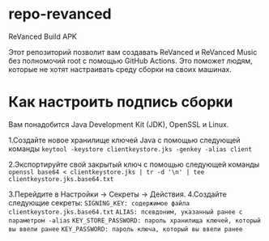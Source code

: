 # repo-revanced
ReVanced Build APK


Этот репозиторий позволит вам создавать ReVanced и ReVanced Music без полномочий root с помощью GitHub Actions. Это поможет людям, которые не хотят настраивать среду сборки на своих машинах.

# Как настроить подпись сборки
Вам понадобится Java Development Kit (JDK), OpenSSL и Linux.

1.Создайте новое хранилище ключей Java с помощью следующей команды
  `keytool -keystore clientkeystore.jks -genkey -alias client`

2.Экспортируйте свой закрытый ключ с помощью следующей команды
  `openssl base64 < clientkeystore.jks | tr -d '\n' | tee clientkeystore.jks.base64.txt`

3.Перейдите в Настройки -> Секреты -> Действия.
4.Создайте следующие секреты:
  `SIGNING_KEY: содержимое файла clientkeystore.jks.base64.txt`
  `ALIAS: псевдоним, указанный ранее с параметром -alias`
  `KEY_STORE_PASSWORD: пароль хранилища ключей, который вы ввели ранее`
  `KEY_PASSWORD: пароль ключа, который вы ввели ранее`
